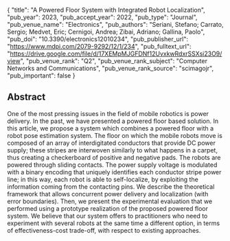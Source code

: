 {
  "title": "A Powered Floor System with Integrated Robot Localization",
  "pub_year": 2023,
  "pub_accept_year": 2022,
  "pub_type": "Journal",
  "pub_venue_name": "Electronics",
  "pub_authors": "Seriani, Stefano; Carrato, Sergio; Medvet, Eric; Cernigoi, Andrea; Zibai, Adriano; Gallina, Paolo",
  "pub_doi": "10.3390/electronics12010234",
  "pub_publisher_url": "https://www.mdpi.com/2079-9292/12/1/234",
  "pub_fulltext_url": "https://drive.google.com/file/d/17XEMpMJGFDNf12UvxkwRdxrSSXsi23O9/view",
  "pub_venue_rank": "Q2",
  "pub_venue_rank_subject": "Computer Networks and Communications",
  "pub_venue_rank_source": "scimagojr",
  "pub_important": false
}

## Abstract
One of the most pressing issues in the field of mobile robotics is power delivery. In the past, we have presented a powered floor based solution. In this article, we propose a system which combines a powered floor with a robot pose estimation system. The floor on which the mobile robots move is composed of an array of interdigitated conductors that provide DC power supply; these stripes are interwoven similarly to what happens in a carpet, thus creating a checkerboard of positive and negative pads. The robots are powered through sliding contacts. The power supply voltage is modulated with a binary encoding that uniquely identifies each conductor stripe power line; in this way, each robot is able to self-localize, by exploiting the information coming from the contacting pins. We describe the theoretical framework that allows concurrent power delivery and localization (with error boundaries). Then, we present the experimental evaluation that we performed using a prototype realization of the proposed powered floor system. We believe that our system offers to practitioners who need to experiment with several robots at the same time a different option, in terms of effectiveness-cost trade-off, with respect to existing approaches.
